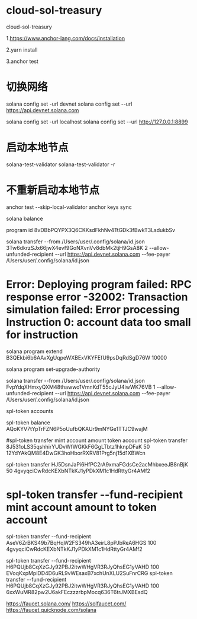 # cloud-sol-treasury
cloud-sol-treasury

1.https://www.anchor-lang.com/docs/installation

2.yarn install

3.anchor test

# 切换网络
solana config set -url devnet
solana config set --url https://api.devnet.solana.com



solana config set -url localhost
solana config set --url http://127.0.0.1:8899




# 启动本地节点
solana-test-validator
solana-test-validator -r
# 不重新启动本地节点
anchor test --skip-local-validator
anchor keys sync

solana balance

program id
8vDBbPQYPX3Q6CKKsdFkhNv4TtGDk3fBwkT3LsdukbSv


solana transfer --from /Users/user/.config/solana/id.json 3Tw6dkrzSJx66jwX4evf9GoNXvnVv8dbMk2tjH9GsA8K 2 --allow-unfunded-recipient --url https://api.devnet.solana.com --fee-payer /Users/user/.config/solana/id.json

# Error: Deploying program failed: RPC response error -32002: Transaction simulation failed: Error processing Instruction 0: account data too small for instruction
solana program extend B3QEkbi6b6AAvXgUqpeWXBExVKYFEfU9psDqRdSgD76W 10000


solana program set-upgrade-authority


solana transfer --from /Users/user/.config/solana/id.json FvpYdqXHmxyQXM48thawwo1VmnKdT55cJyU4iwWK76VB 1 --allow-unfunded-recipient --url https://api.devnet.solana.com --fee-payer /Users/user/.config/solana/id.json

spl-token accounts

spl-token balance AQoKYV7tYpTrFZN6P5oUufbQKAUr9mNYGe1TTJC9wajM

#spl-token transfer mint account amount token account
spl-token transfer 8J531oLS35qshhirYUDvWfWGKkF6GgLTbtz1hknpDFaK 50 12YdYAkQM8E4DwGK3hoHborRXRV81Prg5nj15d1XBWcn

spl-token transfer HJ5DsnJaPi6HfPC2rA9xmaFGdsCe2acMhbxeeJB8nBjK 50 4gvyqciCwRdcKEXbNTkKJ1yPDkXM1c1HdRttyGr4AMf2


# spl-token transfer --fund-recipient mint account amount to token account
spl-token transfer --fund-recipient AseV6ZrBKS49b7BqHqW2FS349hA3eirL8pPJbReA6HGS 100 4gvyqciCwRdcKEXbNTkKJ1yPDkXM1c1HdRttyGr4AMf2


spl-token transfer --fund-recipient  H6PQUjb8CqXzGJy92PBJ2itwWHgVR3RJyQhsEG1yVAHD 100 EVoqKxpMpiDD4D6uRL9vWEsaxB7xchUnXLU2SuFnrCRG
spl-token transfer --fund-recipient  H6PQUjb8CqXzGJy92PBJ2itwWHgVR3RJyQhsEG1yVAHD 100 6xxWuMR82pw2U6akFEczzzrbpMocq636T6trJMXBEsdQ


https://faucet.solana.com/
https://solfaucet.com/
https://faucet.quicknode.com/solana
